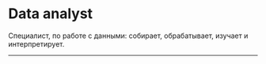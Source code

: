 # Data analyst
Специалист, по работе с данными: собирает, обрабатывает, изучает и интерпретирует.

---
